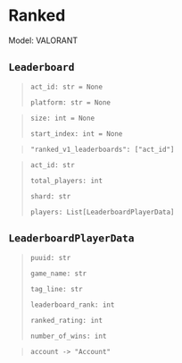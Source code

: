 # Ranked

Model: VALORANT

## `Leaderboard` <Badge text="Pyot Core" vertical="middle"/> <Badge text="GET" vertical="middle"/> <Badge text="Iterable" type="warning" vertical="middle"/>
>`act_id: str = None` <Badge text="param" type="warning" vertical="middle"/>
>
>`platform: str = None` <Badge text="param" type="warning" vertical="middle"/>

>`size: int = None` <Badge text="query" type="error" vertical="middle"/>
>
>`start_index: int = None` <Badge text="query" type="error" vertical="middle"/>

>`"ranked_v1_leaderboards": ["act_id"]` <Badge text="endpoint" type="error" vertical="middle"/>

>`act_id: str`
>
>`total_players: int`
>
>`shard: str`
>
> `players: List[LeaderboardPlayerData]` <Badge text="Iterator" type="warning" vertical="middle"/>

## `LeaderboardPlayerData` <Badge text="Pyot Static" vertical="middle"/>

>`puuid: str`
>
>`game_name: str`
>
>`tag_line: str`
>
>`leaderboard_rank: int`
>
>`ranked_rating: int`
>
>`number_of_wins: int`

>`account -> "Account"` <Badge text="bridge" type="error" vertical="middle"/>
